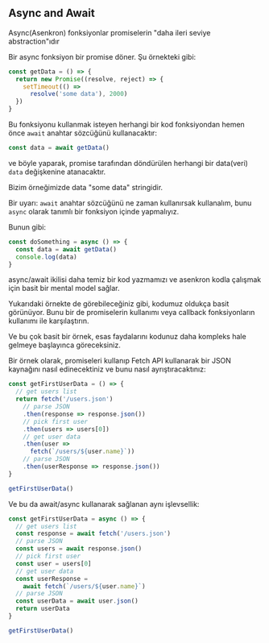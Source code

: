## Async and Await

Async(Asenkron) fonksiyonlar promiselerin "daha ileri seviye abstraction"ıdır

Bir async fonksiyon bir promise döner. Şu örnekteki gibi:

```js
const getData = () => {
  return new Promise((resolve, reject) => {
    setTimeout(() =>
      resolve('some data'), 2000)
  })
}
```

Bu fonksiyonu kullanmak isteyen herhangi bir kod fonksiyondan hemen önce `await` anahtar sözcüğünü kullanacaktır:

```js
const data = await getData()
```
ve böyle yaparak, promise tarafından döndürülen herhangi bir data(veri) `data` değişkenine atanacaktır.

Bizim örneğimizde data "some data" stringidir.

Bir uyarı: `await` anahtar sözcüğünü ne zaman kullanırsak kullanalım, bunu `async` olarak tanımlı bir fonksiyon içinde yapmalıyız.

Bunun gibi:

```js
const doSomething = async () => {
  const data = await getData()
  console.log(data)
}
```
async/await ikilisi daha temiz bir kod yazmamızı ve asenkron kodla çalışmak için basit bir mental model sağlar.

Yukarıdaki örnekte de görebileceğiniz gibi, kodumuz oldukça basit görünüyor. Bunu bir de promiselerin kullanımı veya callback fonksiyonların kullanımı ile karşılaştırın.

Ve bu çok basit bir örnek, esas faydalarını kodunuz daha kompleks hale gelmeye başlayınca göreceksiniz.

Bir örnek olarak, promiseleri kullanıp Fetch API kullanarak bir JSON kaynağını nasıl edinecektiniz ve bunu nasıl ayrıştıracaktınız:

```js
const getFirstUserData = () => {
  // get users list
  return fetch('/users.json') 
    // parse JSON
    .then(response => response.json()) 
    // pick first user
    .then(users => users[0]) 
    // get user data
    .then(user => 
      fetch(`/users/${user.name}`)) 
    // parse JSON
    .then(userResponse => response.json()) 
}

getFirstUserData()
```

Ve bu da await/async kullanarak sağlanan aynı işlevsellik:

```js
const getFirstUserData = async () => {
  // get users list
  const response = await fetch('/users.json') 
  // parse JSON
  const users = await response.json() 
  // pick first user
  const user = users[0] 
  // get user data
  const userResponse = 
    await fetch(`/users/${user.name}`)
  // parse JSON
  const userData = await user.json() 
  return userData
}

getFirstUserData()
```